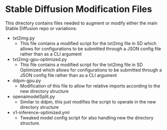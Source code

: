 # Stable Diffusion Modification Files

This directory contains files needed to augment or modify either the main Stable Diffusion repo or variations:

- txt2img.py
  - This file contains a modified script for the txt2img file in SD which allows for configurations to be submitted through a JSON config file rather than as a CLI argument
- txt2img-gpu-optimized.py
  - This file contains a modified script for the txt2img file in SD Optimized which allows for configurations to be submitted through a JSON config file rather than as a CLI argument
- ddpm-gpu.py
  - Modification of this file to allow for relative imports according to the new directory structure
- openaimodelSplit.py
  - Similar to ddpm, this just modifies the script to operate in the new directory structure
- v1-inference-optimized.yml
  - Tweaked model config script for also handling new the directory structure.

